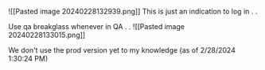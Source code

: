 ![[Pasted image 20240228132939.png]]
This is just an indication to log in . . 

Use qa breakglass whenever in QA . .
![[Pasted image 20240228133015.png]]

We don't use the prod version yet to my knowledge (as of 2/28/2024 1:30:24 PM)